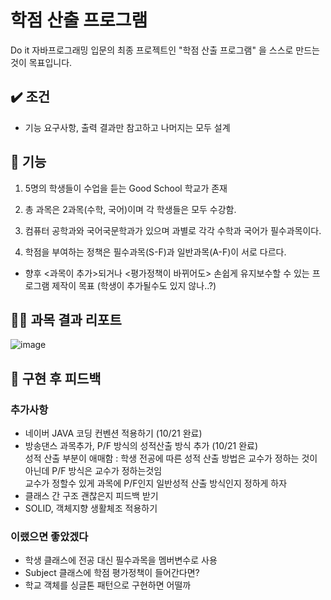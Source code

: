 # 학점 산출 프로그램

Do it 자바프로그래밍 입문의 최종 프로젝트인 "학점 산출 프로그램" 을 스스로 만드는 것이 목표입니다.



## ✔️ 조건
- 기능 요구사항, 출력 결과만 참고하고 나머지는 모두 설계

## 🚀 기능
1. 5명의 학생들이 수업을 듣는 Good School 학교가 존재

2. 총 과목은 2과목(수학, 국어)이며 각 학생들은 모두 수강함.

3. 컴퓨터 공학과와 국어국문학과가 있으며 과별로 각각 수학과 국어가 필수과목이다.

4. 학점을 부여하는 정책은 필수과목(S-F)과 일반과목(A-F)이 서로 다르다.

* 향후 <과목이 추가>되거나 <평가정책이 바뀌어도> 손쉽게 유지보수할 수 있는 프로그램 제작이 목표 (학생이 추가될수도 있지 않나..?)

 
## ✍🏻 과목 결과 리포트
![image](https://user-images.githubusercontent.com/65710954/196610522-b23d61ab-0912-401b-a852-507576e03fd6.png)


## 📝 구현 후 피드백
### 추가사항
- 네이버 JAVA 코딩 컨벤션 적용하기 (10/21 완료)
- 방송댄스 과목추가, P/F 방식의 성적산출 방식 추가 (10/21 완료) <br/>
 성적 산출 부분이 애매함 : 학생 전공에 따른 성적 산출 방법은 교수가 정하는 것이 아닌데 P/F 방식은 교수가 정하는것임 <br/>
 교수가 정할수 있게 과목에 P/F인지 일반성적 산출 방식인지 정하게 하자
- 클래스 간 구조 괜찮은지 피드백 받기
- SOLID, 객체지향 생활체조 적용하기

### 이랬으면 좋았겠다
- 학생 클래스에 전공 대신 필수과목을 멤버변수로 사용
- Subject 클래스에 학점 평가정책이 들어간다면?
- 학교 객체를 싱글톤 패턴으로 구현하면 어떨까

